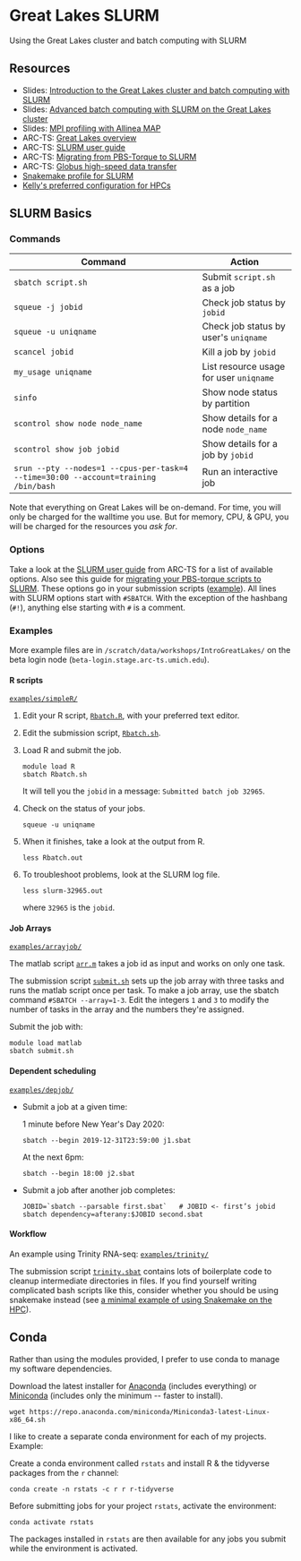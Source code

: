 # Great Lakes SLURM
Using the Great Lakes cluster and batch computing with SLURM 

## Resources

* Slides: [Introduction to the Great Lakes cluster and batch computing with SLURM](https://docs.google.com/presentation/d/1yZCyfBaK9GVCI64oUW-99HtUO5RNwSlqpeUNo8BjgWI/edit#slide=id.p1)
* Slides: [Advanced batch computing with SLURM on the Great Lakes cluster](https://github.com/SchlossLab/Great_Lakes_SLURM)
* Slides: [MPI profiling with Allinea MAP](https://cscar.research.umich.edu/wp-content/uploads/sites/5/2016/04/galexv20160606.pdf)
* ARC-TS: [Great Lakes overview](https://arc-ts.umich.edu/greatlakes/)
* ARC-TS: [SLURM user guide](https://arc-ts.umich.edu/greatlakes/slurm-user-guide/)
* ARC-TS: [Migrating from PBS-Torque to SLURM](https://arc-ts.umich.edu/migrating-from-torque-to-slurm/)
* ARC-TS: [Globus high-speed data transfer](https://arc-ts.umich.edu/globus/) 
* [Snakemake profile for SLURM](https://github.com/Snakemake-Profiles/slurm)
* [Kelly's preferred configuration for HPCs](https://github.com/kelly-sovacool/hpc-config)

## SLURM Basics

### Commands

| Command | Action |
|---------|--------|
| `sbatch script.sh` | Submit `script.sh` as a job |
| `squeue -j jobid` | Check job status by `jobid` |
| `squeue -u uniqname` | Check job status by user's `uniqname`|
| `scancel jobid` | Kill a job by `jobid` |
| `my_usage uniqname` | List resource usage for user `uniqname`|
| `sinfo` | Show node status by partition |
| `scontrol show node node_name` | Show details for a node `node_name` |
| `scontrol show job jobid` | Show details for a job by `jobid`|
| `srun --pty --nodes=1 --cpus-per-task=4 --time=30:00 --account=training /bin/bash` | Run an interactive job |

Note that everything on Great Lakes will be on-demand. For time, you will only be charged for the walltime you use. But for memory, CPU, & GPU, you will be charged for the resources you *ask for*.

### Options

Take a look at the [SLURM user guide](https://arc-ts.umich.edu/greatlakes/slurm-user-guide/) from ARC-TS for a list of available options. Also see this guide for [migrating your PBS-torque scripts to SLURM](https://arc-ts.umich.edu/migrating-from-torque-to-slurm/).
These options go in your submission scripts ([example](examples/simpleR/Rbatch.sh)). All lines with SLURM options start with `#SBATCH`. With the exception of the hashbang (`#!`), anything else starting with `#` is a comment.

### Examples

More example files are in `/scratch/data/workshops/IntroGreatLakes/` on the beta login node (`beta-login.stage.arc-ts.umich.edu`).

#### R scripts

[`examples/simpleR/`](examples/simpleR/)

1. Edit your R script, [`Rbatch.R`](examples/simpleR/Rbatch.R), with your preferred text editor.

1. Edit the submission script, [`Rbatch.sh`](examples/simpleR/Rbatch.sh). 

1. Load R and submit the job.
	```
	module load R
	sbatch Rbatch.sh
	```
	It will tell you the `jobid` in a message: `Submitted batch job 32965`.

1. Check on the status of your jobs.
	```
	squeue -u uniqname
	```
1. When it finishes, take a look at the output from R.
	```
	less Rbatch.out
	```
1. To troubleshoot problems, look at the SLURM log file.
	```
	less slurm-32965.out
	```
	where `32965` is the `jobid`.

#### Job Arrays

[`examples/arrayjob/`](examples/arrayjob/)

The matlab script [`arr.m`](examples/arrayjob/arr.m) takes a job id as input and works on only one task.

The submission script [`submit.sh`](examples/arrayjob/submit.sbat) sets up the job array with three tasks and runs the matlab script once per task. To make a job array, use the sbatch command `#SBATCH --array=1-3`. Edit the integers `1` and `3` to modify the number of tasks in the array and the numbers they're assigned.

Submit the job with:
```
module load matlab
sbatch submit.sh
```
#### Dependent scheduling

[`examples/depjob/`](examples/depjob/)

* Submit a job at a given time:

	1 minute before New Year's Day 2020:
	```
	sbatch --begin 2019-12-31T23:59:00 j1.sbat
	```

	At the next 6pm:
	```
	sbatch --begin 18:00 j2.sbat
	```

* Submit a job after another job completes:
	```
	JOBID=`sbatch --parsable first.sbat`   # JOBID <- first’s jobid
	sbatch dependency=afterany:$JOBID second.sbat
	```

#### Workflow

An example using Trinity RNA-seq: [`examples/trinity/`](examples/trinity/)

The submission script [`trinity.sbat`](examples/trinity/trinity.sbat) contains lots of boilerplate code to cleanup intermediate directories in files. If you find yourself writing complicated bash scripts like this, consider whether you should be using snakemake instead (see [a minimal example of using Snakemake on the HPC](https://github.com/kelly-sovacool/snakemake_hpc_mwe)).

## Conda

Rather than using the modules provided, I prefer to use conda to manage my software dependencies.

Download the latest installer for [Anaconda](https://www.anaconda.com/distribution/#download-section) (includes everything) or [Miniconda](https://docs.conda.io/en/latest/miniconda.html) (includes only the minimum -- faster to install).

```
wget https://repo.anaconda.com/miniconda/Miniconda3-latest-Linux-x86_64.sh
```

I like to create a separate conda environment for each of my projects. Example:

Create a conda environment called `rstats` and install R & the tidyverse packages from the `r` channel:
```
conda create -n rstats -c r r r-tidyverse
```

Before submitting jobs for your project `rstats`, activate the environment:
```
conda activate rstats
```

The packages installed in `rstats` are then available for any jobs you submit while the environment is activated.
